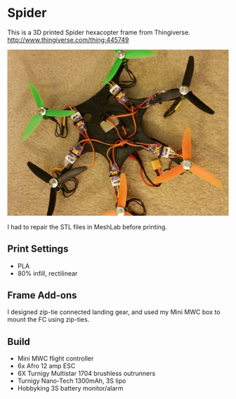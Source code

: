 Spider
======
This is a 3D printed Spider hexacopter frame from Thingiverse.
http://www.thingiverse.com/thing:445749

![Image of Spider Hexacopter](images/spider.jpg)

I had to repair the STL files in MeshLab before printing.

Print Settings
--------------
 - PLA
 - 80% infill, rectilinear

Frame Add-ons
-------
I designed zip-tie connected landing gear, and used my Mini MWC box to mount
the FC using zip-ties.

Build
-----
 - Mini MWC flight controller
 - 6x Afro 12 amp ESC
 - 6X Turnigy Multistar 1704 brushless outrunners
 - Turnigy Nano-Tech 1300mAh, 3S lipo
 - Hobbyking 3S battery monitor/alarm
